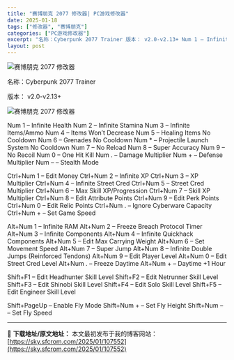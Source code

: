 ```yaml
---
title: "赛博朋克 2077 修改器| PC游戏修改器"
date: 2025-01-18
tags: ["修改器", "赛博朋克"]
categories: ["PC游戏修改器"]
excerpt: "名称：Cyberpunk 2077 Trainer 版本： v2.0-v2.13+ Num 1 – Infinite Health Num 2 – Infinite Stamina Num 3 – Infinite Items/Ammo Num 4 – Items Won’t Decrease Nu&hellip;"
layout: post
---
```


<img title="11.webp" src="https://sky.sfcrom.com/wp-content/uploads/2025/01/f2513cc6282c3.webp" alt="赛博朋克 2077 修改器" />

名称：Cyberpunk 2077 Trainer

版本： v2.0-v2.13+

<img title="5.webp" src="https://sky.sfcrom.com/wp-content/uploads/2025/01/e30a8c8402dfa.webp" alt="赛博朋克 2077 修改器" />

Num 1 – Infinite Health
Num 2 – Infinite Stamina
Num 3 – Infinite Items/Ammo
Num 4 – Items Won’t Decrease
Num 5 – Healing Items No Cooldown
Num 6 – Grenades No Cooldown
Num * – Projectile Launch System No Cooldown
Num 7 – No Reload
Num 8 – Super Accuracy
Num 9 – No Recoil
Num 0 – One Hit Kill
Num . – Damage Multiplier
Num + – Defense Multiplier
Num – – Stealth Mode

Ctrl+Num 1 – Edit Money
Ctrl+Num 2 – Infinite XP
Ctrl+Num 3 – XP Multiplier
Ctrl+Num 4 – Infinite Street Cred
Ctrl+Num 5 – Street Cred Multiplier
Ctrl+Num 6 – Max Skill XP/Progression
Ctrl+Num 7 – Skill XP Multiplier
Ctrl+Num 8 – Edit Attribute Points
Ctrl+Num 9 – Edit Perk Points
Ctrl+Num 0 – Edit Relic Points
Ctrl+Num . – Ignore Cyberware Capacity
Ctrl+Num + – Set Game Speed

Alt+Num 1 – Infinite RAM
Alt+Num 2 – Freeze Breach Protocol Timer
Alt+Num 3 – Infinite Components
Alt+Num 4 – Infinite Quickhack Components
Alt+Num 5 – Edit Max Carrying Weight
Alt+Num 6 – Set Movement Speed
Alt+Num 7 – Super Jump
Alt+Num 8 – Infinite Double Jumps (Reinforced Tendons)
Alt+Num 9 – Edit Player Level
Alt+Num 0 – Edit Street Cred Level
Alt+Num . – Freeze Daytime
Alt+Num + – Daytime +1 Hour

Shift+F1 – Edit Headhunter Skill Level
Shift+F2 – Edit Netrunner Skill Level
Shift+F3 – Edit Shinobi Skill Level
Shift+F4 – Edit Solo Skill Level
Shift+F5 – Edit Engineer Skill Level

Shift+PageUp – Enable Fly Mode
Shift+Num + – Set Fly Height
Shift+Num – – Set Fly Speed

---
📖 **下载地址/原文地址：** 本文最初发布于我的博客网站：[https://sky.sfcrom.com/2025/01/107552](https://sky.sfcrom.com/2025/01/107552)

